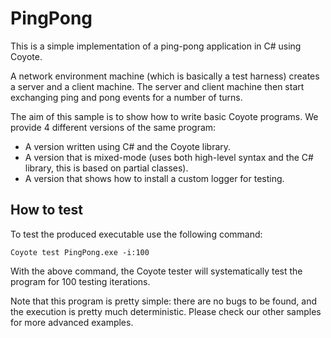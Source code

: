 PingPong
========
This is a simple implementation of a ping-pong application in C# using Coyote.

A network environment machine (which is basically a test harness) creates a server and a client machine. The server and client machine then start exchanging ping and pong events for a number of turns.

The aim of this sample is to show how to write basic Coyote programs. We provide 4 different versions of the same program:
- A version written using C# and the Coyote library.
- A version that is mixed-mode (uses both high-level syntax and the C# library, this is based on partial classes).
- A version that shows how to install a custom logger for testing.

## How to test

To test the produced executable use the following command:
```
Coyote test PingPong.exe -i:100
```
With the above command, the Coyote tester will systematically test the program for 100 testing iterations.

Note that this program is pretty simple: there are no bugs to be found, and the execution is pretty much deterministic. Please check our other samples for more advanced examples.
